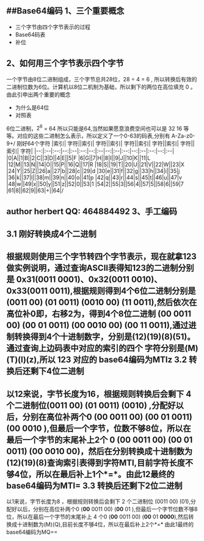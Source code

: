 ##Base64编码
1、三个重要概念
----
+  三个字节由四个字节表示的过程
+  Base64码表
+  补位

2、如何用三个字节表示四个字节
----
一个字节由8位二进制组成，三个字节总共28位，28 ÷ 4 = 6 , 所以转换后有效的二进制位数为6位。计算机以8位二机制为基础，所以剩下的两位在高位填充 0 。由此引申出两个重要的概念
+  为什么是64位
+  对照表

6位二进制，$2^6$ = 64 所以只能是64,当然如果愿意浪费空间也可以是 32 16 等等。对应的这些二进制怎么表示，所以定义了一个0-63的码表,分别有 A-Za-z0-9+/ 刚好64个字符
|索引| 字符||索引| 字符||索引| 字符||索引| 字符||索引| 字符||索引| 字符|
|--:|:--|:--:|--:|:--|:--:|--:|:--|--:|:--|:--:|--:|:--|:--:|--:|:--|
|0|A||1|B||2|C||3|D||4|E||5|F
|6|G||7|H||8|I||9|J||10|K||11|L
|12|M||13|N||14|O||15|P||16|Q||17|R
|18|S||19|T||20|U||21|V||22|W||23|X
|24|Y||25|Z||26|a||27|b||28|c||29|d
|30|e||31|f||32|g||33|h||34|i||35|j
|36|k||37|l||38|m||39|n||40|o||41|p
|42|q||43|r||44|s||45|t||46|u||47|v
|48|w||49|x||50|y||51|z||52|0||53|1
|54|2||55|3||56|4||57|5||58|6||59|7
|61|8||62|9||63|+||64|/

author herbert QQ: 464884492
3、手工编码
----
3.1 刚好转换成4个二进制 
---
根据规则使用三个字节转四个字节表示，现在就拿123做实例说明，通过查询ASCII表得知123的二进制分别是 0x31(0011 0001)、0x32(0011 0010)、0x33(0011 0011),根据规则得到4个6位二进制分别是 (0011 00) (01 0011) (0010 00) (11 0011),然后依次在高位补0即，右移2为，得到4个8位二进制 (**00** 0011 00) (**00** 01 0011) (**00** 0010 00) (**00** 11 0011),通过进制转换得到4个十进制数字，分别是(12)(19)(8)(51)。通过查询上边码表中对应的索引的四个 字符分别是(M)(T)(I)(z),所以 123 对应的 base64编码为MTIz
3.2 转换后还剩下4位二进制
----
以12来说，字节长度为16，根据规则转换后会剩下 4 个二进制位(0011 00) (01 0011) (0010) ,分配好以后，分别在高位补两个0  (**00** 0011 00) (**00** 01 0011) (**00** 0010 ),但最后一个字节，位数不够8位，所以在最后一个字节的末尾补上2个 0  (**00** 0011 00) (**00** 01 0011) (**00** 0010 **00**)，然后在分别转换成十进制数为(12)(19)(8)查询索引表得到字符MTI,目前字符长度不够4位，所以在最后补上1个*=*。由此12最终的base64编码为MTI= 
3.3 转换后还剩下2位二进制
----
以1来说，字节长度为8 ，根据规则转换后会剩下 2 个二进制位 (0011 00) (01),分配好以后，分别在高位补两个0 (**00** 0011 00) (**00** 01 ),但最后一个字节位数不够8位，所以在最后一个字节的末尾补上 4 个0 (**00** 0011 00) (**00** 01 **0000**),然后转换成十进制数为(M)(Q),目前长度不够4位，所以在最后补上2个*=* 由此1最终的base64编码为MQ==